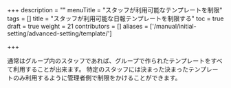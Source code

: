 +++
description = ""
menuTitle = "スタッフが利用可能なテンプレートを制限"
tags = []
title = "スタッフが利用可能な日報テンプレートを制限する"
toc = true
draft = true
weight = 21
contributors = []
aliases = ['/manual/initial-setting/advanced-setting/template/']

+++

通常はグループ内のスタッフであれば、グループで作られたテンプレートをすべて利用することが出来ます。
特定のスタッフには決まった決まったテンプレートのみ利用するように管理者側で制限をかけることができます。


